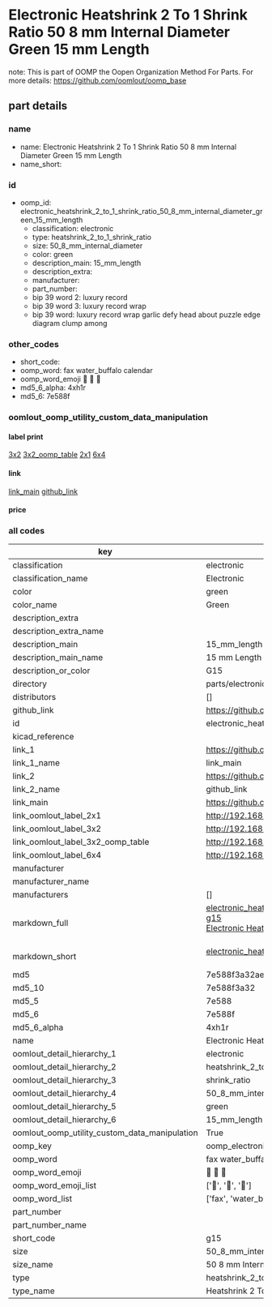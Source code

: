# Electronic Heatshrink 2 To 1 Shrink Ratio 50 8 mm Internal Diameter Green 15 mm Length  

note: This is part of OOMP the Oopen Organization Method For Parts. For more details: https://github.com/oomlout/oomp_base

##  part details





### name
* name: Electronic Heatshrink 2 To 1 Shrink Ratio 50 8 mm Internal Diameter Green 15 mm Length
* name_short: 
### id
* oomp_id: electronic_heatshrink_2_to_1_shrink_ratio_50_8_mm_internal_diameter_green_15_mm_length
  * classification: electronic
  * type: heatshrink_2_to_1_shrink_ratio
  * size: 50_8_mm_internal_diameter
  * color: green
  * description_main: 15_mm_length
  * description_extra: 
  * manufacturer: 
  * part_number: 
  * bip 39 word 2: luxury record
  * bip 39 word 3: luxury record wrap
  * bip 39 word: luxury record wrap garlic defy head about puzzle edge diagram clump among

### other_codes
* short_code: 
* oomp_word: fax water_buffalo calendar
* oomp_word_emoji :fax: :water_buffalo: :calendar:
* md5_6_alpha: 4xh1r
* md5_6: 7e588f






### oomlout_oomp_utility_custom_data_manipulation
#### label print
[3x2](http://192.168.1.245:1112/?label=oomp%204xh1r)
[3x2_oomp_table](http://192.168.1.107:1112/?label=oomp%204xh1r)
[2x1](http://192.168.1.242:1112/?label=oomp%204xh1r)
[6x4](http://192.168.1.55:1112/?label=oomp%204xh1r)    

#### link

[link_main](https://github.com/oomlout/oomlout_oomp_current_version_messy/tree/main/parts/electronic_heatshrink_2_to_1_shrink_ratio_50_8_mm_internal_diameter_green_15_mm_length) [github_link](https://github.com/oomlout/oomlout_oomp_part_src/tree/main/parts/electronic_heatshrink_2_to_1_shrink_ratio_50_8_mm_internal_diameter_green_15_mm_length)                             

#### price







### all codes 
| key | value |  
| --- | --- |  
| classification | electronic |  
| classification_name | Electronic |  
| color | green |  
| color_name | Green |  
| description_extra |  |  
| description_extra_name |  |  
| description_main | 15_mm_length |  
| description_main_name | 15 mm Length |  
| description_or_color | G15 |  
| directory | parts/electronic_heatshrink_2_to_1_shrink_ratio_50_8_mm_internal_diameter_green_15_mm_length |  
| distributors | [] |  
| github_link | https://github.com/oomlout/oomlout_oomp_part_src/tree/main/parts/electronic_heatshrink_2_to_1_shrink_ratio_50_8_mm_internal_diameter_green_15_mm_length |  
| id | electronic_heatshrink_2_to_1_shrink_ratio_50_8_mm_internal_diameter_green_15_mm_length |  
| kicad_reference |  |  
| link_1 | https://github.com/oomlout/oomlout_oomp_current_version_messy/tree/main/parts/electronic_heatshrink_2_to_1_shrink_ratio_50_8_mm_internal_diameter_green_15_mm_length |  
| link_1_name | link_main |  
| link_2 | https://github.com/oomlout/oomlout_oomp_part_src/tree/main/parts/electronic_heatshrink_2_to_1_shrink_ratio_50_8_mm_internal_diameter_green_15_mm_length |  
| link_2_name | github_link |  
| link_main | https://github.com/oomlout/oomlout_oomp_current_version_messy/tree/main/parts/electronic_heatshrink_2_to_1_shrink_ratio_50_8_mm_internal_diameter_green_15_mm_length |  
| link_oomlout_label_2x1 | http://192.168.1.242:1112/?label=oomp%204xh1r |  
| link_oomlout_label_3x2 | http://192.168.1.245:1112/?label=oomp%204xh1r |  
| link_oomlout_label_3x2_oomp_table | http://192.168.1.107:1112/?label=oomp%204xh1r |  
| link_oomlout_label_6x4 | http://192.168.1.55:1112/?label=oomp%204xh1r |  
| manufacturer |  |  
| manufacturer_name |  |  
| manufacturers | [] |  
| markdown_full | [electronic_heatshrink_2_to_1_shrink_ratio_50_8_mm_internal_diameter_green_15_mm_length](https://github.com/oomlout/oomlout_oomp_current_version_messy/tree/main/parts/electronic_heatshrink_2_to_1_shrink_ratio_50_8_mm_internal_diameter_green_15_mm_length)<br>[g15](https://github.com/oomlout/oomlout_oomp_current_version_messy/tree/main/parts/electronic_heatshrink_2_to_1_shrink_ratio_50_8_mm_internal_diameter_green_15_mm_length)<br>[Electronic Heatshrink 2 To 1 Shrink Ratio 50 8 Mm Internal Diameter Green 15 Mm Length](https://github.com/oomlout/oomlout_oomp_current_version_messy/tree/main/parts/electronic_heatshrink_2_to_1_shrink_ratio_50_8_mm_internal_diameter_green_15_mm_length)<br><br> |  
| markdown_short | [electronic_heatshrink_2_to_1_shrink_ratio_50_8_mm_internal_diameter_green_15_mm_length](https://github.com/oomlout/oomlout_oomp_current_version_messy/tree/main/parts/electronic_heatshrink_2_to_1_shrink_ratio_50_8_mm_internal_diameter_green_15_mm_length)<br><br> |  
| md5 | 7e588f3a32aee00da81cd5fdfc2cf42a |  
| md5_10 | 7e588f3a32 |  
| md5_5 | 7e588 |  
| md5_6 | 7e588f |  
| md5_6_alpha | 4xh1r |  
| name | Electronic Heatshrink 2 To 1 Shrink Ratio 50 8 mm Internal Diameter Green 15 mm Length |  
| oomlout_detail_hierarchy_1 | electronic |  
| oomlout_detail_hierarchy_2 | heatshrink_2_to_1 |  
| oomlout_detail_hierarchy_3 | shrink_ratio |  
| oomlout_detail_hierarchy_4 | 50_8_mm_internal_diameter |  
| oomlout_detail_hierarchy_5 | green |  
| oomlout_detail_hierarchy_6 | 15_mm_length |  
| oomlout_oomp_utility_custom_data_manipulation | True |  
| oomp_key | oomp_electronic_heatshrink_2_to_1_shrink_ratio_50_8_mm_internal_diameter_green_15_mm_length |  
| oomp_word | fax water_buffalo calendar |  
| oomp_word_emoji | :fax: :water_buffalo: :calendar: |  
| oomp_word_emoji_list | [':fax:', ':water_buffalo:', ':calendar:'] |  
| oomp_word_list | ['fax', 'water_buffalo', 'calendar'] |  
| part_number |  |  
| part_number_name |  |  
| short_code | g15 |  
| size | 50_8_mm_internal_diameter |  
| size_name | 50 8 mm Internal Diameter |  
| type | heatshrink_2_to_1_shrink_ratio |  
| type_name | Heatshrink 2 To 1 Shrink Ratio |  
